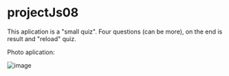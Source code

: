 # projectJs08

This aplication is a "small quiz". 
Four questions (can be more), on the end is result and "reload" quiz.

Photo aplication:

![image](https://user-images.githubusercontent.com/98185055/205006024-9f4a532e-bbc5-46d6-9069-e9ef207b59d9.png)

